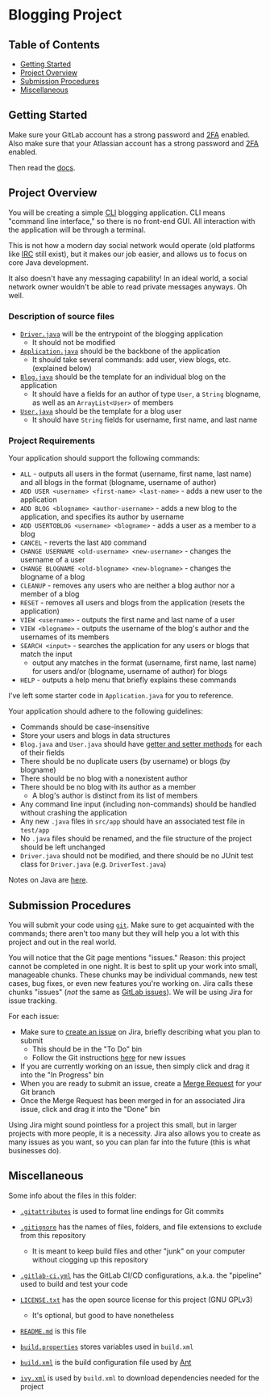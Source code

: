# Blogging Project

## Table of Contents

- [Getting Started](#getting-started)
- [Project Overview](#project-overview)
- [Submission Procedures](#submission-procedures)
- [Miscellaneous](#miscellaneous)

## Getting Started

Make sure your GitLab account has a strong password and [2FA](https://docs.gitlab.com/ee/user/profile/account/two_factor_authentication.html#enable-one-time-password) enabled. Also make sure that your Atlassian account has a strong password and [2FA](https://support.atlassian.com/atlassian-account/docs/manage-two-step-verification-for-your-atlassian-account/#Twostepverification-Useaverificationapponyoursmartphone) enabled.

Then read the [docs](docs).

## Project Overview

You will be creating a simple [CLI](https://en.wikipedia.org/wiki/Command-line_interface) blogging application. CLI means "command line interface," so there is no front-end GUI. All interaction with the application will be through a terminal.

This is not how a modern day social network would operate (old platforms like [IRC](https://en.wikipedia.org/wiki/Internet_Relay_Chat) still exist), but it makes our job easier, and allows us to focus on core Java development.

It also doesn't have any messaging capability! In an ideal world, a social network owner wouldn't be able to read private messages anyways. Oh well.

### Description of source files

- [`Driver.java`](src/app/Driver.java) will be the entrypoint of the blogging application
    - It should not be modified
- [`Application.java`](src/app/Application.java) should be the backbone of the application
    - It should take several commands: add user, view blogs, etc. (explained below)
- [`Blog.java`](src/app/Blog.java) should be the template for an individual blog on the application
    - It should have a fields for an author of type `User`, a `String` blogname, as well as an `ArrayList<User>` of members
- [`User.java`](src/app/User.java) should be the template for a blog user
    - It should have `String` fields for username, first name, and last name

### Project Requirements

Your application should support the following commands:

- `ALL` - outputs all users in the format (username, first name, last name) and all blogs in the format (blogname, username of author)
- `ADD USER <username> <first-name> <last-name>` - adds a new user to the application
- `ADD BLOG <blogname> <author-username>` - adds a new blog to the application, and specifies its author by username
- `ADD USERTOBLOG <username> <blogname>` - adds a user as a member to a blog
- `CANCEL` - reverts the last `ADD` command
- `CHANGE USERNAME <old-username> <new-username>` - changes the username of a user
- `CHANGE BLOGNAME <old-blogname> <new-blogname>` - changes the blogname of a blog
- `CLEANUP` - removes any users who are neither a blog author nor a member of a blog
- `RESET` - removes all users and blogs from the application (resets the application)
- `VIEW <username>` - outputs the first name and last name of a user
- `VIEW <blogname>` - outputs the username of the blog's author and the usernames of its members
- `SEARCH <input>` - searches the application for any users or blogs that match the input
    - output any matches in the format (username, first name, last name) for users and/or  (blogname, username of author) for blogs
- `HELP` - outputs a help menu that briefly explains these commands

I've left some starter code in `Application.java` for you to reference.

Your application should adhere to the following guidelines:

- Commands should be case-insensitive
- Store your users and blogs in data structures
- `Blog.java` and `User.java` should have [getter and setter methods](https://www.geeksforgeeks.org/getter-and-setter-in-java/) for each of their fields
- There should be no duplicate users (by username) or blogs (by blogname)
- There should be no blog with a nonexistent author
- There should be no blog with its author as a member
    - A blog's author is distinct from its list of members
- Any command line input (including non-commands) should be handled without crashing the application
- Any new `.java` files in `src/app` should have an associated test file in `test/app`
- No `.java` files should be renamed, and the file structure of the project should be left unchanged
- `Driver.java` should not be modified, and there should be no JUnit test class for `Driver.java` (e.g. `DriverTest.java`)

Notes on Java are [here](docs/java).

## Submission Procedures

You will submit your code using [`git`](docs/git). Make sure to get acquainted with the commands; there aren't too many but they will help you a lot with this project and out in the real world.

You will notice that the Git page mentions "issues." Reason: this project cannot be completed in one night. It is best to split up your work into small, manageable chunks. These chunks may be individual commands, new test cases, bug fixes, or even new features you're working on. Jira calls these chunks "issues" (_not_ the same as [GitLab issues](https://gitlab.com/chrislattman/blogging-project/-/issues)). We will be using Jira for issue tracking.

For each issue:

- Make sure to [create an issue](https://chrislattman.atlassian.net/jira/software/projects/BP/boards/2) on Jira, briefly describing what you plan to submit
    - This should be in the "To Do" bin
    - Follow the Git instructions [here](docs/git#committing-to-a-repository) for new issues
- If you are currently working on an issue, then simply click and drag it into the "In Progress" bin
- When you are ready to submit an issue, create a [Merge Request](docs/git#merge-requests) for your Git branch
- Once the Merge Request has been merged in for an associated Jira issue, click and drag it into the "Done" bin

Using Jira might sound pointless for a project this small, but in larger projects with more people, it is a necessity. Jira also allows you to create as many issues as you want, so you can plan far into the future (this is what businesses do).

## Miscellaneous

Some info about the files in this folder:

- [`.gitattributes`](.gitattributes) is used to format line endings for Git commits

- [`.gitignore`](.gitignore) has the names of files, folders, and file extensions to exclude from this repository
    - It is meant to keep build files and other "junk" on your computer without clogging up this repository

- [`.gitlab-ci.yml`](.gitlab-ci.yml) has the GitLab CI/CD configurations, a.k.a. the "pipeline" used to build and test your code

- [`LICENSE.txt`](LICENSE.txt) has the open source license for this project (GNU GPLv3)
    - It's optional, but good to have nonetheless

- [`README.md`](README.md) is this file

- [`build.properties`](build.properties) stores variables used in `build.xml`

- [`build.xml`](build.xml) is the build configuration file used by [Ant](docs/java/build-automation-tools/ant)

- [`ivy.xml`](ivy.xml) is used by `build.xml` to download dependencies needed for the project
